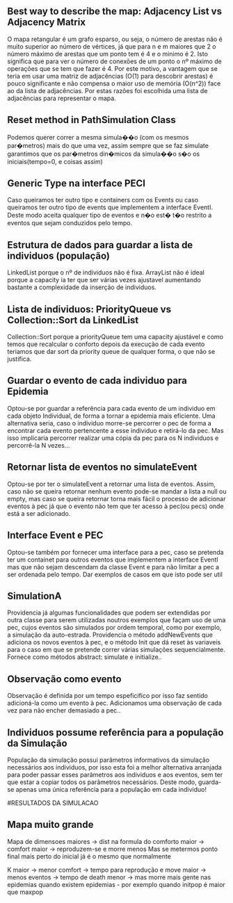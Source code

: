 
## Best way to describe the map: Adjacency List vs Adjacency Matrix

O mapa retangular é um grafo esparso, ou seja, o número de arestas não é muito superior ao número de vértices, já que para n e m maiores que 2 o número máximo de arestas que um ponto tem é 4 e o minimo é 2. Isto significa que para ver o número de conexões de um ponto o nº máximo de operações que se tem que fazer é 4. Por este motivo, a vantagem que se teria em usar uma matriz de adjacências (O(1) para descobrir arestas) é pouco significante e não compensa o maior uso de memória (O(n^2)) face ao da lista de adjacências. Por estas razões foi escolhida uma lista de adjacências para representar o mapa.

## Reset method in PathSimulation Class
Podemos querer correr a mesma simula��o (com os mesmos par�metros) mais do que uma vez, assim sempre que se faz simulate garantimos que os par�metros din�micos da simula��o s�o os iniciais(tempo=0, e coisas assim)

## Generic Type na interface PECI
Caso queiramos ter outro tipo e containers com os Events ou caso queiramos ter outro tipo de events que implementem a interface EventI. Deste modo aceita qualquer tipo de eventos e n�o est� t�o restrito a eventos que sejam conduzidos pelo tempo.

## Estrutura de dados para guardar a lista de individuos (população)
LinkedList porque o nº de individuos não é fixa. ArrayList não é ideal porque a capacity ia ter que ser várias vezes
ajustavel aumentando bastante a complexidade da inserção de individuos.

## Lista de individuos: PriorityQueue vs Collection::Sort da LinkedList
Collection::Sort porque a priorityQueue tem uma capacity ajustável e como temos que recalcular o conforto depois da execução
de cada evento teriamos que dar sort da priority queue de qualquer forma, o que não se justifica.

## Guardar o evento de cada individuo para Epidemia
Optou-se por guardar a referência para cada evento de um individuo em cada objeto Individual, de forma a tornar a epidemia mais eficiente. Uma alternativa seria, caso o individuo morre-se percorrer o pec de forma a encontrar cada evento pertencente a esse individuo e retirá-lo da pec. Mas isso implicaria percorrer realizar uma cópia da pec para os N individuos e percorrê-la N vezes...

## Retornar lista de eventos no simulateEvent
Optou-se por ter o simulateEvent a retornar uma lista de eventos. Assim, caso não se queira retornar nenhum evento pode-se mandar a lista a null ou empty, mas caso se queira retornar torna mais fácil o processo de adicionar eventos à pec já que o evento não tem que ter acesso à pec(ou pecs) onde está a ser adicionado.

## Interface Event e PEC
Optou-se também por fornecer uma interface para a pec, caso se pretenda ter um containet para outros eventos que implementem a interface EventI mas que não sejam descendam da classe Event e para não limitar a pec a ser ordenada pelo tempo. Dar exemplos de casos em que isto pode ser util

## SimulationA
Providencia já algumas funcionalidades que podem ser extendidas por outra classe para serem utilizadas noutros exemplos que façam uso de uma pec, cujos eventos são simulados por ordem temporal, como por exemplo, a simulação da auto-estrada. Providencia o método addNewEvents que adiciona os novos eventos à pec, e o método Init que dá reset às variaveis para o caso em que se pretende correr várias simulações sequencialmente. Fornece como métodos abstract: simulate e initialize..

## Observação como evento
Observação é definida por um tempo espeficifico por isso faz sentido adicioná-la como um evento à pec. Adicionamos uma observação de cada vez para não encher demasiado a pec..

## Individuos possume referência para a população da Simulação
População da simulação possui parâmetros informativos da simulação necessários aos individuos, por isso esta foi a melhor alternativa arranjada para poder passar esses parâmetros aos individuos e aos eventos, sem ter que estar a copiar todos os parâmetros necessários. Deste modo, guarda-se apenas uma única referência para a população em cada individuo!

#RESULTADOS DA SIMULACAO

## Mapa muito grande
Mapa de dimensoes maiores -> dist na formula do comforto maior -> comfort maior -> reproduzem-se e morre menos
Mas se metermos ponto final mais perto do inicial já é o mesmo que normalmente

K maior -> menor comfort -> tempo para reprodução e move maior -> menos eventos
                          -> tempo de death menor
                         -> mas morre mais gente nas epidemias quando existem epidemias - por exemplo quando initpop é maior que maxpop 







